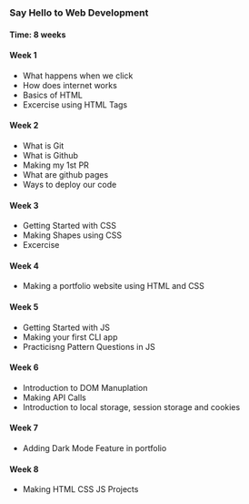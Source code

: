 ### Say Hello to Web Development
#### Time: 8 weeks

#### Week 1
- What happens when we click
- How does internet works
- Basics of HTML
- Excercise using HTML Tags

#### Week 2
- What is Git
- What is Github
- Making my 1st PR
- What are github pages
- Ways to deploy our code

#### Week 3
- Getting Started with CSS
- Making Shapes using CSS
- Excercise

#### Week 4
- Making a portfolio website using HTML and CSS

#### Week 5
- Getting Started with JS
- Making your first CLI app
- Practicisng Pattern Questions in JS

#### Week 6
- Introduction to DOM Manuplation
- Making API Calls
- Introduction to local storage, session storage and cookies

#### Week 7
- Adding Dark Mode Feature in portfolio

#### Week 8
- Making HTML CSS JS Projects
